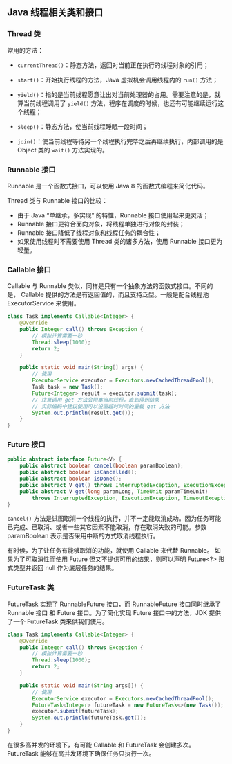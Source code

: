 ## Java 线程相关类和接口

### Thread 类

常用的方法：

- `currentThread()`：静态方法，返回对当前正在执行的线程对象的引用；

- `start()`：开始执行线程的方法，Java 虚拟机会调用线程内的 `run()` 方法；
- `yield()`：指的是当前线程愿意让出对当前处理器的占用。需要注意的是，就算当前线程调用了 `yield()` 方法，程序在调度的时候，也还有可能继续运行这个线程；
- `sleep()`：静态方法，使当前线程睡眠⼀段时间；
- `join()`：使当前线程等待另⼀个线程执行完毕之后再继续执行，内部调用的是 Object 类的 `wait()` 方法实现的。



### Runnable 接口

Runnable 是⼀个函数式接口，可以使用 Java 8 的函数式编程来简化代码。

Thread 类与 Runnable 接口的比较：

- 由于 Java “单继承，多实现” 的特性，Runnable 接口使用起来更灵活；
- Runnable 接口更符合面向对象，将线程单独进行对象的封装；
- Runnable 接口降低了线程对象和线程任务的耦合性；
- 如果使用线程时不需要使用 Thread 类的诸多方法，使用 Runnable 接口更为轻量。



### Callable 接口

Callable 与 Runnable 类似，同样是只有⼀个抽象方法的函数式接口。不同的是， Callable 提供的方法是有返回值的，而且支持泛型。⼀般是配合线程池 ExecutorService 来使用。

~~~java
class Task implements Callable<Integer> {
    @Override
    public Integer call() throws Exception {
        // 模拟计算需要⼀秒
        Thread.sleep(1000);
        return 2;
    }

    public static void main(String[] args) {
        // 使⽤
        ExecutorService executor = Executors.newCachedThreadPool();
        Task task = new Task();
        Future<Integer> result = executor.submit(task);
        // 注意调用 get ⽅法会阻塞当前线程，直到得到结果
        // 实际编码中建议使用可以设置超时时间的重载 get ⽅法
        System.out.println(result.get());
    }
}
~~~



### Future 接口

~~~java
public abstract interface Future<V> {
    public abstract boolean cancel(boolean paramBoolean);
    public abstract boolean isCancelled();
    public abstract boolean isDone();
    public abstract V get() throws InterruptedException, ExecutionException;
    public abstract V get(long paramLong, TimeUnit paramTimeUnit)
        throws InterruptedException, ExecutionException, TimeoutException;
}

~~~

`cancel()` 方法是试图取消⼀个线程的执行，并不⼀定能取消成功。因为任务可能已完成、已取消、或者⼀些其它因素不能取消，存在取消失败的可能。参数 paramBoolean 表示是否采用中断的方式取消线程执行。

有时候，为了让任务有能够取消的功能，就使用 Callable 来代替 Runnable。 如果为了可取消性而使用 Future 但又不提供可用的结果，则可以声明 Future<?> 形式类型并返回 null 作为底层任务的结果。



###  FutureTask 类

FutureTask 实现了 RunnableFuture 接口，而 RunnableFuture 接口同时继承了 Runnable 接口 和 Future 接口。为了简化实现 Future 接口中的方法，JDK 提供了⼀个 FutureTask 类来供我们使用。

~~~java
class Task implements Callable<Integer> {
    @Override
    public Integer call() throws Exception {
        // 模拟计算需要⼀秒
        Thread.sleep(1000);
        return 2;
    }

    public static void main(String args[]) {
        // 使⽤
        ExecutorService executor = Executors.newCachedThreadPool();
        FutureTask<Integer> futureTask = new FutureTask<>(new Task());
        executor.submit(futureTask);
        System.out.println(futureTask.get());
    }
}
~~~

在很多高并发的环境下，有可能 Callable 和 FutureTask 会创建多次。FutureTask 能够在高并发环境下确保任务只执行⼀次。
